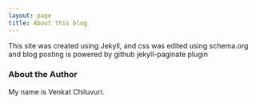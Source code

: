 ```yaml
---
layout: page
title: About this blog
---
```


This site was created using Jekyll, and css was edited using schema.org and blog posting is powered by github jekyll-paginate plugin



### About the Author

My name is Venkat Chiluvuri. 
